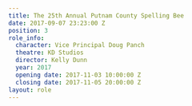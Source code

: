 ```yaml
---
title: The 25th Annual Putnam County Spelling Bee
date: 2017-09-07 23:23:00 Z
position: 3
role_info:
  character: Vice Principal Doug Panch
  theatre: KD Studios
  director: Kelly Dunn
  year: 2017
  opening date: 2017-11-03 10:00:00 Z
  closing date: 2017-11-05 20:00:00 Z
layout: role
---
```


